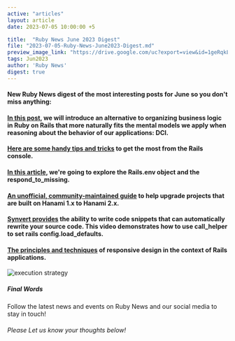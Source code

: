 ```yaml
---
active: "articles"
layout: article
date: 2023-07-05 10:00:00 +5

title:  "Ruby News June 2023 Digest"
file: "2023-07-05-Ruby-News-June2023-Digest.md"
preview_image_link: "https://drive.google.com/uc?export=view&id=1geRqkLh_l9SfFpkji0RrWzFYNQ8Os6Z-"
tags: Jun2023
author: 'Ruby News'
digest: true
---
```


#### New Ruby News digest of the most interesting posts for June so you don't miss anything:
#### [In this post](https://blog.appsignal.com/2023/06/14/setting-up-business-logic-with-dci-in-rails.html), we will introduce an alternative to organizing business logic in Ruby on Rails that more naturally fits the mental models we apply when reasoning about the behavior of our applications: DCI.

#### [Here are some handy tips and tricks](https://www.codynorman.com/ruby/rails_console_deep_dive/) to get the most from the Rails console.

#### [In this article](https://dev.to/rubycademy/how-does-environment-check-work-in-ruby-on-rails-948), we're going to explore the Rails.env object and the respond_to_missing.

#### [An unofficial, community-maintained guide](https://hanamimastery.com/articles/unofficial-hanami-upgrade-guides) to help upgrade projects that are built on Hanami 1.x to Hanami 2.x.

#### [Synvert provides](https://synvert.substack.com/p/use-call-helper-to-set-rails-load-defaults) the ability to write code snippets that can automatically rewrite your source code. This video demonstrates how to use call_helper to set rails config.load_defaults.

#### [The principles and techniques](https://reinteractive.com/articles/responsive-design-in-rails-creating-adaptive-user-interfaces) of responsive design in the context of Rails applications.

![execution strategy](https://drive.google.com/uc?export=view&id=1cMgbmnI_L4pJ3edYLYKHczbbnsC8DUWh)
##### Final Words

Follow the latest news and events on Ruby News and our social media to stay in touch!

###### Please Let us know your thoughts below!
